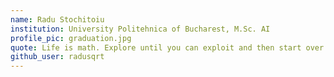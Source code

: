 ```yaml
---
name: Radu Stochitoiu
institution: University Politehnica of Bucharest, M.Sc. AI
profile_pic: graduation.jpg
quote: Life is math. Explore until you can exploit and then start over. Student life might be random.
github_user: radusqrt
---
```


